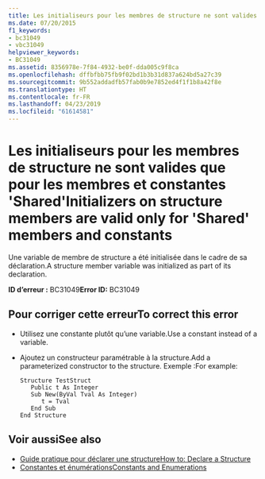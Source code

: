 ```yaml
---
title: Les initialiseurs pour les membres de structure ne sont valides que pour les membres et constantes 'Shared'
ms.date: 07/20/2015
f1_keywords:
- bc31049
- vbc31049
helpviewer_keywords:
- BC31049
ms.assetid: 8356978e-7f84-4932-be0f-dda005c9f8ca
ms.openlocfilehash: dffbfbb75fb9f02bd1b3b31d837a624bd5a27c39
ms.sourcegitcommit: 9b552addadfb57fab0b9e7852ed4f1f1b8a42f8e
ms.translationtype: HT
ms.contentlocale: fr-FR
ms.lasthandoff: 04/23/2019
ms.locfileid: "61614581"
---
```

# <a name="initializers-on-structure-members-are-valid-only-for-shared-members-and-constants"></a><span data-ttu-id="6173b-102">Les initialiseurs pour les membres de structure ne sont valides que pour les membres et constantes 'Shared'</span><span class="sxs-lookup"><span data-stu-id="6173b-102">Initializers on structure members are valid only for 'Shared' members and constants</span></span>
<span data-ttu-id="6173b-103">Une variable de membre de structure a été initialisée dans le cadre de sa déclaration.</span><span class="sxs-lookup"><span data-stu-id="6173b-103">A structure member variable was initialized as part of its declaration.</span></span>  
  
 <span data-ttu-id="6173b-104">**ID d’erreur :** BC31049</span><span class="sxs-lookup"><span data-stu-id="6173b-104">**Error ID:** BC31049</span></span>  
  
## <a name="to-correct-this-error"></a><span data-ttu-id="6173b-105">Pour corriger cette erreur</span><span class="sxs-lookup"><span data-stu-id="6173b-105">To correct this error</span></span>  
  
- <span data-ttu-id="6173b-106">Utilisez une constante plutôt qu’une variable.</span><span class="sxs-lookup"><span data-stu-id="6173b-106">Use a constant instead of a variable.</span></span>  
  
- <span data-ttu-id="6173b-107">Ajoutez un constructeur paramétrable à la structure.</span><span class="sxs-lookup"><span data-stu-id="6173b-107">Add a parameterized constructor to the structure.</span></span> <span data-ttu-id="6173b-108">Exemple :</span><span class="sxs-lookup"><span data-stu-id="6173b-108">For example:</span></span>  
  
    ```  
    Structure TestStruct  
       Public t As Integer  
       Sub New(ByVal Tval As Integer)  
          t = Tval  
       End Sub  
    End Structure  
    ```  
  
## <a name="see-also"></a><span data-ttu-id="6173b-109">Voir aussi</span><span class="sxs-lookup"><span data-stu-id="6173b-109">See also</span></span>

- [<span data-ttu-id="6173b-110">Guide pratique pour déclarer une structure</span><span class="sxs-lookup"><span data-stu-id="6173b-110">How to: Declare a Structure</span></span>](../../visual-basic/programming-guide/language-features/data-types/how-to-declare-a-structure.md)
- [<span data-ttu-id="6173b-111">Constantes et énumérations</span><span class="sxs-lookup"><span data-stu-id="6173b-111">Constants and Enumerations</span></span>](../../visual-basic/programming-guide/language-features/constants-enums/index.md)
